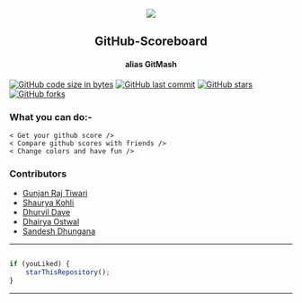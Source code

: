  <p align="center">
    <img src="https://technologyandsociety.org/wp-content/uploads/Logo-Color-1.jpg" />
    <h2 align="center">GitHub-Scoreboard</h2>
    <h4 align="center">alias GitMash</h4>
</p>

[![GitHub code size in bytes](https://img.shields.io/github/languages/code-size/ieeessitvit/GitHub-Scoreboard?logo=github&style=social)](https://github.com/ieeessitvit/GitHub-Scoreboard) [![GitHub last commit](https://img.shields.io/github/last-commit/ieeessitvit/GitHub-Scoreboard?style=social&logo=git)](https://github.com/ieeessitvit/GitHub-Scoreboard) [![GitHub stars](https://img.shields.io/github/stars/ieeessitvit/GitHub-Scoreboard?style=social)](https://github.com/ieeessitvit/GitHub-Scoreboard/stargazers) [![GitHub forks](https://img.shields.io/github/forks/ieeessitvit/GitHub-Scoreboard?style=social)](https://github.com/ieeessitvit/GitHub-Scoreboard/network)


### What you can do:-

```
< Get your github score />
< Compare github scores with friends />
< Change colors and have fun />

```


### Contributors

- [ Gunjan Raj Tiwari ](https://github.com/GunjanRajTiwari)
- [ Shaurya Kohli ](https://github.com/shauryakohli)
- [ Dhurvil Dave ](https://github.com/Dhruvil-Dave)
- [ Dhairya Ostwal ](https://github.com/dhairyaostwal)
- [ Sandesh Dhungana ](https://github.com/sandesh32)


---------

```javascript

if (youLiked) {
    starThisRepository();
}

```

-----------
